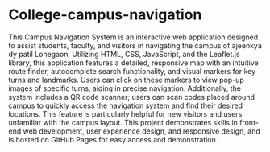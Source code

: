 # College-campus-navigation
This Campus Navigation System is an interactive web application designed to assist students, faculty, and visitors in navigating the campus of ajeenkya dy patil Lohegaon. Utilizing HTML, CSS, JavaScript, and the Leaflet.js library, this application features a detailed, responsive map with an intuitive route finder, autocomplete search functionality, and visual markers for key turns and landmarks. Users can click on these markers to view pop-up images of specific turns, aiding in precise navigation. Additionally, the system includes a QR code scanner; users can scan codes placed around campus to quickly access the navigation system and find their desired locations. This feature is particularly helpful for new visitors and users unfamiliar with the campus layout. This project demonstrates skills in front-end web development, user experience design, and responsive design, and is hosted on GitHub Pages for easy access and demonstration.

